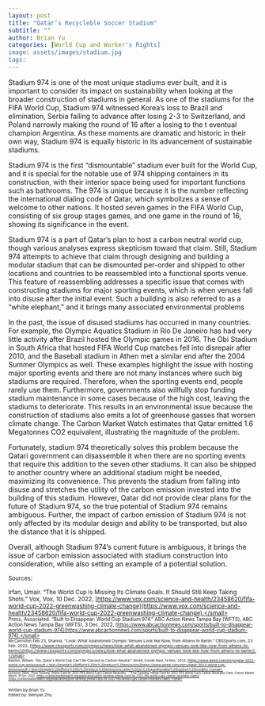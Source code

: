 ```yaml
---
layout: post
title: "Qatar’s Recycleble Soccer Stadium"
subtitle: ""
author: Brian Yu
categories: [World Cup and Worker's Rights]
image: assets/images/stadium.jpg
tags: 
---
```


Stadium 974 is one of the most unique stadiums ever built, and it is important to consider its impact on sustainability when looking at the broader construction of stadiums in general. As one of the stadiums for the FIFA World Cup, Stadium 974 witnessed Korea’s loss to Brazil and elimination, Serbia failing to advance after losing 2-3 to Switzerland, and Poland narrowly making the round of 16 after a losing to the t eventual champion Argentina. As these moments are dramatic and historic in their own way, Stadium 974 is equally historic in its advancement of sustainable stadiums.

Stadium 974 is the first “dismountable” stadium ever built for the World Cup, and it is special for the notable use of 974 shipping containers in its construction, with their interior space being used for important functions such as bathrooms. The 974 is unique because it is the number reflecting the international dialing code of Qatar, which symbolizes a sense of welcome to other nations. It hosted seven games in the FIFA World Cup, consisting of six group stages games, and one game in the round of 16, showing its significance in the event.

Stadium 974 is a part of Qatar’s plan to host a carbon neutral world cup, though various analyses express skepticism toward that claim. Still, Stadium 974 attempts to achieve that claim through designing and building a modular stadium that can be dismounted per-order and shipped to other locations and countries to be reassembled into a functional sports venue. This feature of reassembling addresses a specific issue that comes with constructing stadiums for major sporting events, which is when venues fall into disuse after the initial event. Such a building is also referred to as a “white elephant,” and it brings many associated environmental problems

In the past, the issue of disused stadiums has occurred in many countries. For example, the Olympic Aquatics Stadium in Rio De Janeiro has had very little activity after Brazil hosted the Olympic games in 2016. The Obi Stadium in South Africa that hosted FIFA World Cup matches fell into disrepair after 2010, and the Baseball stadium in Athen met a similar end after the 2004 Summer Olympics as well. These examples highlight the issue with hosting major sporting events and there are not many instances where such big stadiums are required. Therefore, when the sporting events end, people rarely use them. Furthermore, governments also willfully stop funding stadium maintenance in some cases because of the high cost, leaving the stadiums to deteriorate. This results in an environmental issue because the construction of stadiums also emits a lot of greenhouse gasses that worsen climate change. The Carbon Market Watch estimates that Qatar emitted 1.6 Megatonnes CO2 equivalent, illustrating the magnitude of the problem.

Fortunately, stadium 974 theoretically solves this problem because the Qatari government can disassemble it when there are no sporting events that require this addition to the seven other stadiums. It can also be shipped to another country where an additional stadium might be needed, maximizing its convenience. This prevents the stadium from falling into disuse and stretches the utility of the carbon emission invested into the building of this stadium.
However, Qatar did not provide clear plans for the future of Stadium 974, so the true potential of Stadium 974 remains ambiguous. Further, the impact of carbon emission of Stadium 974 is not only affected by its modular design and ability to be transported, but also the distance that it is shipped.

Overall, although Stadium 974’s current future is ambiguous, it brings the issue of carbon emission associated with stadium construction into consideration, while also setting an example of a potential solution.

<small> Sources: </small>

<small>Irfan, Umair. “The World Cup Is Missing Its Climate Goals. It Should Still Keep Taking Shots.” Vox, Vox, 10 Dec. 2022, [https://www.vox.com/science-and-health/23458620/fifa-world-cup-2022-greenwashing-climate-change](https://www.vox.com/science-and-health/23458620/fifa-world-cup-2022-greenwashing-climate-change).</small>  
<small>Press, Associated. “Built to Disappear: World Cup Stadium 974.” ABC Action News Tampa Bay (WFTS), ABC Action News Tampa Bay (WFTS), 3 Dec. 2022, [https://www.abcactionnews.com/sports/built-to-disappear-world-cup-stadium-974](https://www.abcactionnews.com/sports/built-to-disappear-world-cup-stadium-974).</small>  
<small>McCarriston Feb 23, Shanna. “Look: What Abandoned Olympic Venues Look like Now, from Athens to Berlin.” CBSSports.com, 23 Feb. 2022, [https://www.cbssports.com/olympics/news/look-what-abandoned-olympic-venues-look-like-now-from-athens-to-berlin/](https://www.cbssports.com/olympics/news/look-what-abandoned-olympic-venues-look-like-now-from-athens-to-berlin/).</small>  
<small>Ralston, William. “No, Qatar's World Cup Can't Be Classed as Carbon-Neutral.” Wired, Conde Nast, 14 Nov. 2022, [https://www.wired.com/story/qatar-2022-world-cup-emissions/#:~:text=Despite%20efforts%20to%20reduce%20emissions](https://www.wired.com/story/qatar-2022-world-cup-emissions/#:~:text=Despite%20efforts%20to%20reduce%20emissions,relies%20on%20questionable%20carbon%20credits).</small>  
<small>Dufrasne, Gilles. “Poor Tackling: Yellow Card for 2022 FIFA World Cup’s Carbon Neutrality ...” Poor Tackling: Yellow Card for 2022 FIFA World Cup’s Carbon Neutrality Claim, Carbon Market Watch, 31 Oct. 2022, [https://carbonmarketwatch.org/publications/poor-tackling-yellow-card-for-2022-fifa-world-cups-carbon-neutrality-claim/](https://carbonmarketwatch.org/publications/poor-tackling-yellow-card-for-2022-fifa-world-cups-carbon-neutrality-claim).</small>

Written by Brian Yu  
Edited by: Wenyan Zhu
